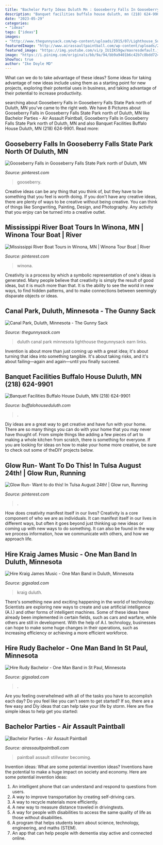 ```yaml
---
title: "Bachelor Party Ideas Duluth Mn : Gooseberry Falls In Gooseberry Falls State Park North Of Duluth, Mn"
description: "Banquet facilities buffalo house duluth, mn (218) 624-9901"
date: "2023-05-29"
categories:
- "ideas"
tags: ["ideas"]
images:
- "http://www.thegunnysack.com/wp-content/uploads/2015/07/Lighthouse_Sunrise_Duluth.jpg"
featuredImage: "http://www.airassaultpaintball.com/wp-content/uploads/2015/09/IMG_0577-e1505859619281.jpg"
featured_image: "https://img.youtube.com/vi/p_IU1IKS9gw/maxresdefault.jpg"
image: "https://i.pinimg.com/originals/bb/9a/94/bb9a9401b6c42b7c8bdd7243debbf51c.jpg"
ShowToc: true
author: "Ike Doyle MD"
---
```



What can we do to take advantage of these ideas?
Some ideas for taking advantage of new ideas include using them as a starting point for new projects, exploring their potential uses in business, and taking advantage of their potential to increase productivity.

	

		
searching about Gooseberry Falls in Gooseberry Falls State Park north of Duluth, MN you've came to the right web. We have 8 Pictures about Gooseberry Falls in Gooseberry Falls State Park north of Duluth, MN like Bachelor Parties - Air Assault Paintball, Gooseberry Falls in Gooseberry Falls State Park north of Duluth, MN and also Banquet Facilities Buffalo House Duluth, MN (218) 624-9901. Read more:
		
    
## Gooseberry Falls In Gooseberry Falls State Park North Of Duluth, MN

<img loading=lazy src="https://i.pinimg.com/originals/ab/89/72/ab89722202f1479ce1cbb5e3753c0619.jpg" onerror="this.onerror=null;this.src='https://tse4.mm.bing.net/th?id=OIP.76b6f0710qnvo2dxKmcqfwHaJ4&amp;pid=15.1';" alt="Gooseberry Falls in Gooseberry Falls State Park north of Duluth, MN">

_Source: pinterest.com_

>gooseberry. 

	

Creative ideas can be any thing that you think of, but they have to be something that you feel is worth doing. If you don't have any creative ideas, there are plenty of ways to be creative without being creative. You can think of things like Songwriting, Painting, Design, and Photography. Any activity that you enjoy can be turned into a creative outlet.

    
## Mississippi River Boat Tours In Winona, MN | Winona Tour Boat | River

<img loading=lazy src="https://i.pinimg.com/736x/43/9e/5c/439e5c2b8d93300a6d39f1fd1a6e5b1b.jpg" onerror="this.onerror=null;this.src='https://tse2.mm.bing.net/th?id=OIP.oTzC2XRPZTTBTFBLs573uQHaE8&amp;pid=15.1';" alt="Mississippi River Boat Tours in Winona, MN | Winona Tour Boat | River">

_Source: pinterest.com_

>winona. 

	

Creativity is a process by which a symbolic representation of one's ideas is generated. Many people believe that creativity is simply the result of good ideas, but it is much more than that. It is the ability to see the world in new ways, to find hidden patterns, and to make connections between seemingly disparate objects or ideas.

    
## Canal Park, Duluth, Minnesota - The Gunny Sack

<img loading=lazy src="http://www.thegunnysack.com/wp-content/uploads/2015/07/Lighthouse_Sunrise_Duluth.jpg" onerror="this.onerror=null;this.src='https://tse2.mm.bing.net/th?id=OIP.-QUoFH6MXeftjL4HeEwCFQHaJ4&amp;pid=15.1';" alt="Canal Park, Duluth, Minnesota - The Gunny Sack">

_Source: thegunnysack.com_

>duluth canal park minnesota lighthouse thegunnysack earn links. 

	

Invention is about more than just coming up with a great idea; it's about turning that idea into something tangible. It's about taking risks, and it's about failing—again and again—until you finally succeed.

    
## Banquet Facilities Buffalo House Duluth, MN (218) 624-9901

<img loading=lazy src="https://cdnmedia.endeavorsuite.com/images/organizations/d276849c-d980-4f95-82db-0f6e3183fcae/Junction/food.JPG?v=1444416429184?v=20190128150203" onerror="this.onerror=null;this.src='https://tse2.mm.bing.net/th?id=OIP.bEJcT5ma2OuhL3cIxaaYtwHaFN&amp;pid=15.1';" alt="Banquet Facilities Buffalo House Duluth, MN (218) 624-9901">

_Source: buffalohouseduluth.com_

>. 

	

Diy ideas are a great way to get creative and have fun with your home. There are so many things you can do with your home that you may never have thought of. From simple things like adding a few pieces of art to making a whole kitchen from scratch, there is something for everyone. If you are looking for ideas on how to make your home more creative, be sure to check out some of theDIY projects below.

    
## Glow Run- Want To Do This! In Tulsa August 24th! | Glow Run, Running

<img loading=lazy src="https://i.pinimg.com/originals/bb/9a/94/bb9a9401b6c42b7c8bdd7243debbf51c.jpg" onerror="this.onerror=null;this.src='https://tse2.mm.bing.net/th?id=OIP.TABBO_H1AsYwlZjLiyqkowHaKa&amp;pid=15.1';" alt="Glow Run- Want to do this! In Tulsa August 24th! | Glow run, Running">

_Source: pinterest.com_

>. 

	

How does creativity manifest itself in our lives?
Creativity is a core component of who we are as individuals. It can manifest itself in our lives in different ways, but often it goes beyond just thinking up new ideas or coming up with new ways to do something. It can also be found in the way we process information, how we communicate with others, and how we approach life.

    
## Hire Kraig James Music - One Man Band In Duluth, Minnesota

<img loading=lazy src="https://cress.gigsalad.com/s3/k/kraig_james_music_duluth/567833fb96d3f.jpg" onerror="this.onerror=null;this.src='https://tse3.mm.bing.net/th?id=OIP.kDVbWekFGDf0RtSLmWyePwHaJ4&amp;pid=15.1';" alt="Hire Kraig James Music - One Man Band in Duluth, Minnesota">

_Source: gigsalad.com_

>kraig duluth. 

	

There's something new and exciting happening in the world of technology. Scientists are exploring new ways to create and use artificial intelligence (A.I.) and other forms of intelligent machines. Some of these ideas have already been implemented in certain fields, such as cars and warfare, while others are still in development. With the help of A.I. technology, businesses can hope to make some huge changes in their operations, such as increasing efficiency or achieving a more efficient workforce.

    
## Hire Rudy Bachelor - One Man Band In St Paul, Minnesota

<img loading=lazy src="https://img.youtube.com/vi/p_IU1IKS9gw/maxresdefault.jpg" onerror="this.onerror=null;this.src='https://tse2.mm.bing.net/th?id=OIP.vCpI6F2l6qoDQrPHn5-xfwHaEK&amp;pid=15.1';" alt="Hire Rudy Bachelor - One Man Band in St Paul, Minnesota">

_Source: gigsalad.com_

>. 

	

Are you feeling overwhelmed with all of the tasks you have to accomplish each day? Do you feel like you can't seem to get started? If so, there are a few easy and Diy ideas that can help take your life by storm. Here are five simple ideas to help get you started:

    
## Bachelor Parties - Air Assault Paintball

<img loading=lazy src="http://www.airassaultpaintball.com/wp-content/uploads/2015/09/IMG_0577-e1505859619281.jpg" onerror="this.onerror=null;this.src='https://tse1.mm.bing.net/th?id=OIP.Y4ncICpMC8rMub1_ks83igHaHx&amp;pid=15.1';" alt="Bachelor Parties - Air Assault Paintball">

_Source: airassaultpaintball.com_

>paintball assault stillwater becoming. 

	

Invention ideas: What are some potential invention ideas?
Inventions have the potential to make a huge impact on society and economy. Here are some potential invention ideas:
1. An intelligent phone that can understand and respond to questions from users. 
2. A way to improve transportation by creating self-driving cars. 
3. A way to recycle materials more efficiently. 
4. A new way to measure distance traveled in drivingtests. 
5. A way for people with disabilities to access the same quality of life as those without disabilities. 
6. A program that helps students learn about science, technology, engineering, and maths (STEM). 
7. An app that can help people with dementia stay active and connected online.

